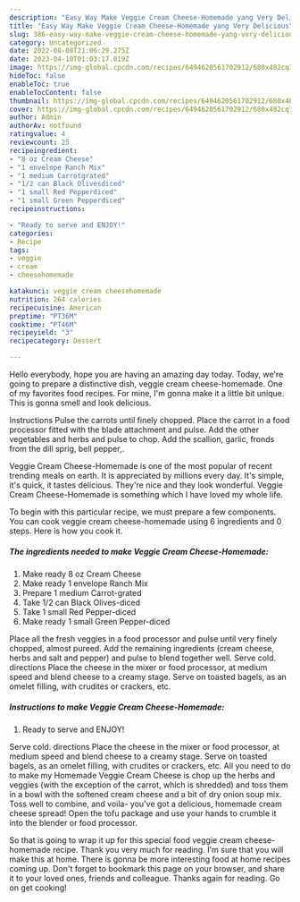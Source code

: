 ```yaml
---
description: "Easy Way Make Veggie Cream Cheese-Homemade yang Very Delicious"
title: "Easy Way Make Veggie Cream Cheese-Homemade yang Very Delicious"
slug: 386-easy-way-make-veggie-cream-cheese-homemade-yang-very-delicious
category: Uncategorized
date: 2022-08-08T21:06:29.275Z
date: 2023-04-10T01:03:17.019Z
image: https://img-global.cpcdn.com/recipes/6494620561702912/680x482cq70/veggie-cream-cheese-homemade-recipe-main-photo.jpg
hideToc: false
enableToc: true
enableTocContent: false
thumbnail: https://img-global.cpcdn.com/recipes/6494620561702912/680x482cq70/veggie-cream-cheese-homemade-recipe-main-photo.jpg
cover: https://img-global.cpcdn.com/recipes/6494620561702912/680x482cq70/veggie-cream-cheese-homemade-recipe-main-photo.jpg
author: Admin
authorAv: notfound
ratingvalue: 4
reviewcount: 25
recipeingredient:
- "8 oz Cream Cheese"
- "1 envelope Ranch Mix"
- "1 medium Carrotgrated"
- "1/2 can Black Olivesdiced"
- "1 small Red Pepperdiced"
- "1 small Green Pepperdiced"
recipeinstructions:

- "Ready to serve and ENJOY!"
categories:
- Recipe
tags:
- veggie
- cream
- cheesehomemade

katakunci: veggie cream cheesehomemade 
nutrition: 264 calories
recipecuisine: American
preptime: "PT36M"
cooktime: "PT46M"
recipeyield: "3"
recipecategory: Dessert

---
```



Hello everybody, hope you are having an amazing day today. Today, we're going to prepare a distinctive dish, veggie cream cheese-homemade. One of my favorites food recipes. For mine, I'm gonna make it a little bit unique. This is gonna smell and look delicious.

Instructions Pulse the carrots until finely chopped. Place the carrot in a food processor fitted with the blade attachment and pulse. Add the other vegetables and herbs and pulse to chop. Add the scallion, garlic, fronds from the dill sprig, bell pepper,.

Veggie Cream Cheese-Homemade is one of the most popular of recent trending meals on earth. It is appreciated by millions every day. It's simple, it's quick, it tastes delicious. They're nice and they look wonderful. Veggie Cream Cheese-Homemade is something which I have loved my whole life.


To begin with this particular recipe, we must prepare a few components. You can cook veggie cream cheese-homemade using 6 ingredients and 0 steps. Here is how you cook it.

<!--inarticleads1-->

##### The ingredients needed to make Veggie Cream Cheese-Homemade:

1. Make ready 8 oz Cream Cheese
1. Make ready 1 envelope Ranch Mix
1. Prepare 1 medium Carrot-grated
1. Take 1/2 can Black Olives-diced
1. Take 1 small Red Pepper-diced
1. Make ready 1 small Green Pepper-diced


Place all the fresh veggies in a food processor and pulse until very finely chopped, almost pureed. Add the remaining ingredients (cream cheese, herbs and salt and pepper) and pulse to blend together well. Serve cold. directions Place the cheese in the mixer or food processor, at medium speed and blend cheese to a creamy stage. Serve on toasted bagels, as an omelet filling, with crudites or crackers, etc. 

<!--inarticleads2-->

##### Instructions to make Veggie Cream Cheese-Homemade:


1. Ready to serve and ENJOY!

Serve cold. directions Place the cheese in the mixer or food processor, at medium speed and blend cheese to a creamy stage. Serve on toasted bagels, as an omelet filling, with crudites or crackers, etc. All you need to do to make my Homemade Veggie Cream Cheese is chop up the herbs and veggies (with the exception of the carrot, which is shredded) and toss them in a bowl with the softened cream cheese and a bit of dry onion soup mix. Toss well to combine, and voila- you&#39;ve got a delicious, homemade cream cheese spread! Open the tofu package and use your hands to crumble it into the blender or food processor. 

So that is going to wrap it up for this special food veggie cream cheese-homemade recipe. Thank you very much for reading. I'm sure that you will make this at home. There is gonna be more interesting food at home recipes coming up. Don't forget to bookmark this page on your browser, and share it to your loved ones, friends and colleague. Thanks again for reading. Go on get cooking!
